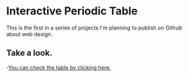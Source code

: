 # Interactive Periodic Table
This is the first in a series of projects I'm planning to publish on Github about web design.
## Take a look.
-[You can check the table by clicking here.]()

